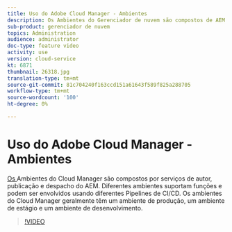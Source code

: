 ```yaml
---
title: Uso do Adobe Cloud Manager - Ambientes
description: Os Ambientes do Gerenciador de nuvem são compostos de AEM Author, AEM Publish e Dispatcher services. Diferentes ambientes suportam funções e podem ser envolvidos usando diferentes Pipelines de CI/CD. Os ambientes do Cloud Manager geralmente têm um ambiente de produção, um ambiente de estágio e um ambiente de desenvolvimento.
sub-product: gerenciador de nuvem
topics: Administration
audience: administrator
doc-type: feature video
activity: use
version: cloud-service
kt: 6871
thumbnail: 26318.jpg
translation-type: tm+mt
source-git-commit: 81c704240f163ccd151a61643f589f825a288705
workflow-type: tm+mt
source-wordcount: '100'
ht-degree: 0%

---
```



# Uso do Adobe Cloud Manager - Ambientes

[Os ](https://experienceleague.adobe.com/docs/experience-manager-cloud-manager/using/how-to-use/manage-your-environment.html) Ambientes do Cloud Manager são compostos por serviços de autor, publicação e despacho do AEM. Diferentes ambientes suportam funções e podem ser envolvidos usando diferentes Pipelines de CI/CD. Os ambientes do Cloud Manager geralmente têm um ambiente de produção, um ambiente de estágio e um ambiente de desenvolvimento.

>[!VIDEO](https://video.tv.adobe.com/v/26318/?quality=12&learn=on&hidetitle=true)
